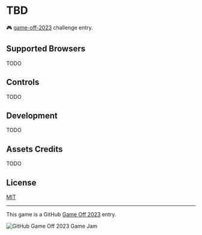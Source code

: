 # TBD

:video_game: [game-off-2023](https://itch.io/jam/game-off-2023) challenge entry.

## Supported Browsers

TODO

## Controls

TODO

## Development

TODO

## Assets Credits

TODO

## License

[MIT](./LICENSE)

---

This game is a GitHub [Game Off 2023](https://itch.io/jam/game-off-2023) entry.

![GitHub Game Off 2023 Game Jam](https://img.itch.zone/aW1hZ2UyL2phbS8zMjc5NzMvMTM2MTA0MDAucG5n/original/MxxPXm.png)
